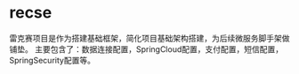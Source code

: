 # recse
雷克赛项目是作为搭建基础框架，简化项目基础架构搭建，为后续微服务脚手架做铺垫。
主要包含了：数据连接配置，SpringCloud配置，支付配置，短信配置，SpringSecurity配置等。
